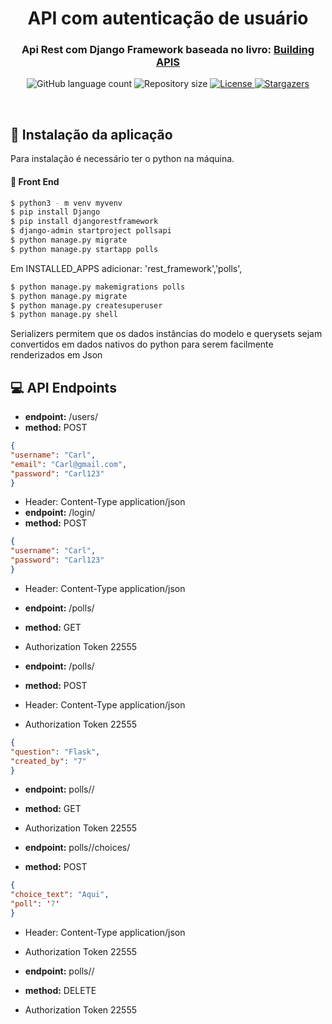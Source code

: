 <h1 align="center">
  API com autenticação  de usuário 
</h1>

<h3 align="center">
  Api Rest com Django Framework baseada no livro: 
  <a href="https://readthedocs.org/projects/djangoapibook/downloads/pdf/latest/">Building APIS</a>
</h3>

<p align="center">
  <img alt="GitHub language count" src="https://img.shields.io/github/languages/count/Bonizario/proffy?color=6842C2">

  <img alt="Repository size" src="https://img.shields.io/github/repo-size/bonizario/proffy?color=774DD6">


  <a href="https://github.com/Bonizario/proffy/blob/master/LICENSE">
    <img alt="License" src="https://img.shields.io/github/license/bonizario/proffy?color=04D361">
  </a>

  <a href="https://github.com/Bonizario/proffy/stargazers">
    <img alt="Stargazers" src="https://img.shields.io/github/stars/bonizario/proffy?style=social">
  </a>
</p>

<br />

## :pencil: Instalação da aplicação 

Para instalação é necessário ter o python na máquina.
#### :cherry_blossom: Front End
  ``` bash
$ python3 - m venv myvenv
$ pip install Django
$ pip install djangorestframework
$ django-admin startproject pollsapi
$ python manage.py migrate
$ python manage.py startapp polls

```
 Em INSTALLED_APPS adicionar: 'rest_framework','polls',

 ``` bash
$ python manage.py makemigrations polls
$ python manage.py migrate
$ python manage.py createsuperuser
$ python manage.py shell
```

Serializers permitem que os dados instâncias do modelo e querysets sejam convertidos em dados nativos do python para serem facilmente renderizados em Json


## 💻 API Endpoints


- **endpoint:** /users/
- **method:** POST 
```json
{
"username": "Carl",
"email": "Carl@gmail.com",
"password": "Carl123"
}
```
- Header: Content-Type application/json
- **endpoint:** /login/
- **method:** POST 
```json
{
"username": "Carl",
"password": "Carl123"
}
```

- Header: Content-Type application/json
- **endpoint:** /polls/
- **method:** GET

 - Authorization Token 22555

- **endpoint:** /polls/
- **method:** POST

- Header: Content-Type application/json
- Authorization Token 22555
```json
{
"question": "Flask",
"created_by": "7"
}
```
- **endpoint:** polls/<id>/
- **method:** GET 

- Authorization Token 22555

- **endpoint:**  polls/<id>/choices/
- **method:** POST

```json
{
"choice_text": "Aqui",
"poll": '7'
}
```
- Header: Content-Type application/json
- Authorization Token 22555

- **endpoint:** polls/<id>/
- **method:** DELETE

- Authorization Token 22555
